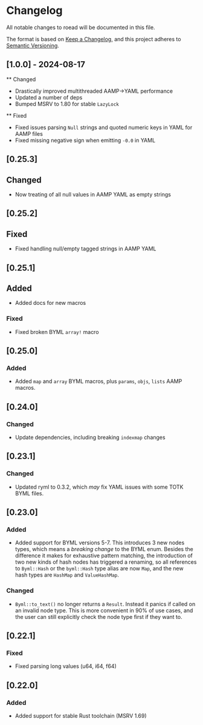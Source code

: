 # Changelog

All notable changes to roead will be documented in this file.

The format is based on [Keep a Changelog](https://keepachangelog.com/en/1.0.0/),
and this project adheres to [Semantic Versioning](https://semver.org/spec/v2.0.0.html).

## [1.0.0] - 2024-08-17

** Changed

- Drastically improved multithreaded AAMP->YAML performance
- Updated a number of deps
- Bumped MSRV to 1.80 for stable `LazyLock`

** Fixed

- Fixed issues parsing `Null` strings and quoted numeric keys in YAML for AAMP files
- Fixed missing negative sign when emitting `-0.0` in YAML

## [0.25.3]

## Changed

- Now treating of all null values in AAMP YAML as empty strings

## [0.25.2]

## Fixed

- Fixed handling null/empty tagged strings in AAMP YAML

## [0.25.1]

## Added

- Added docs for new macros

### Fixed

- Fixed broken BYML `array!` macro

## [0.25.0]

### Added

- Added `map` and `array` BYML macros, plus `params`, `objs`, `lists` AAMP
  macros.

## [0.24.0]

### Changed

- Update dependencies, including breaking `indexmap` changes

## [0.23.1]

### Changed

- Updated ryml to 0.3.2, which *may* fix YAML issues with some TOTK BYML files.

## [0.23.0]

### Added

- Added support for BYML versions 5-7. This introduces 3 new nodes types, which
  means a *breaking change* to the BYML enum. Besides the difference it makes
  for exhaustive pattern matching, the introduction of two new kinds of hash
  nodes has triggered a renaming, so all references to `Byml::Hash` or the
  `byml::Hash` type alias are now `Map`, and the new hash types are `HashMap`
  and `ValueHashMap`.

### Changed 

- `Byml::to_text()` no longer returns a `Result`. Instead it panics if called on
  an invalid node type. This is more convenient in 90% of use cases, and the
  user can still explicitly check the node type first if they want to.

## [0.22.1]

### Fixed

- Fixed parsing long values (u64, i64, f64)

## [0.22.0]

### Added

- Added support for stable Rust toolchain (MSRV 1.69)
